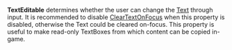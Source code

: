 **TextEditable** determines whether the user can change the [Text](https://developer.roblox.com/en-us/api-reference/property/TextBox/Text) through input. It is recommended to disable [ClearTextOnFocus](https://developer.roblox.com/en-us/api-reference/property/TextBox/ClearTextOnFocus) when this property is disabled, otherwise the Text could be cleared on-focus. This property is useful to make read-only TextBoxes from which content can be copied in-game.